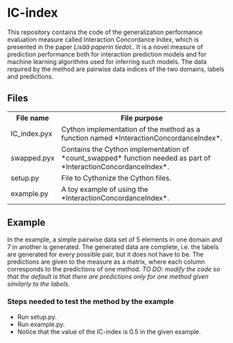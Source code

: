# IC-index
This repository contains the code of the generalization performance evaluation measure called Interaction Concordance Index, which is presented in the paper *Lisää paperin tiedot.*.
It is a novel measure of prediction 
performance both for interaction prediction models and for machine learning algorithms used for inferring such models. The data required by the method are pairwise data indices of the two domains, labels and predictions.

## Files
<table align = "center">
    <tr>
        <th> File name </th>
        <th> File purpose </th>
    </tr>
    <tr>
        <td> IC_index.pyx </td>
        <td> Cython implementation of the method as a function named *InteractionConcordanceIndex*. </td>
    </tr>
    <tr>
        <td> swapped.pyx </td>
        <td> Contains the Cython implementation of *count_swapped* function needed as part of *InteractionConcordanceIndex*. </td>
    </tr>
    <tr>
        <td> setup.py </td>
        <td> File to Cythonize the Cython files. </td>
    </tr>
    <tr>
        <td> example.py </td>
        <td> A toy example of using the *InteractionConcordanceIndex*. </td>
    </tr>
</table>

## Example
In the example, a simple pairwise data set of 5 elements in one domain and 7 in another is generated. The generated data are complete, i.e. the labels are generated for every possible pair, but it does not have to be. The predictions are given to the measure as a matrix, where each column corresponds to the predictions of one method.
*TO DO: modify the code so that the default is that there are predictions only for one method given similarly to the labels.*

### Steps needed to test the method by the example
- Run setup.py.
- Run example.py.
- Notice that the value of the IC-index is 0.5 in the given example.